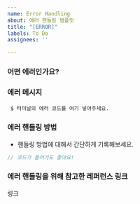 ```yaml
---
name: Error Handling
about: 에러 핸들링 템플릿
title: "[ERROR]"
labels: To Do
assignees: ''

---
```


### 어떤 에러인가요?

### 에러 메시지
```shell
 $ 터미널의 에러 코드를 여기 넣어주세요.
```

### 에러 핸들링 방법
* 핸들링 방법에 대해서 간단하게 기록해보세요.

```js
// 코드가 들어가도 좋아요!
```

### 에러 핸들링을 위해 참고한 레퍼런스 링크
링크
